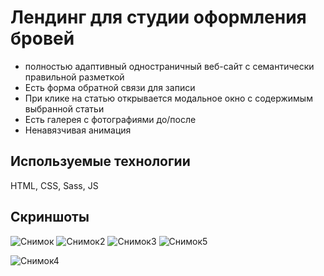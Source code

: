 # Лендинг для студии оформления бровей
* полностью адаптивный одностраничный веб-сайт с семантически правильной разметкой
* Есть форма обратной связи для записи 
* При клике на статью открывается модальное окно с содержимым выбранной статьи
* Есть галерея с фотографиями до/после
* Ненавязчивая анимация
  
## Используемые технологии
HTML, CSS, Sass, JS
## Скриншоты
![Снимок](https://github.com/White2000rabbit/eyebrow_shaping/assets/121927745/e211f349-01d1-41a2-a46b-ed5d0ff17909)
![Снимок2](https://github.com/White2000rabbit/eyebrow_shaping/assets/121927745/e20fc150-d52b-4d4f-a341-8e62583d344a)
![Снимок3](https://github.com/White2000rabbit/eyebrow_shaping/assets/121927745/073ecc3a-430d-446a-ba1e-252b25e68448)
![Снимок5](https://github.com/White2000rabbit/eyebrow_shaping/assets/121927745/a7fbd52d-55c5-40f8-bedb-2e505475de13)

![Снимок4](https://github.com/White2000rabbit/eyebrow_shaping/assets/121927745/8bdc4e98-6fce-439e-918e-79f72978e2d6)



